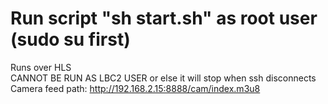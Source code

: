 # Run script "sh start.sh" as root user (sudo su first)
Runs over HLS  
CANNOT BE RUN AS LBC2 USER or else it will stop when ssh disconnects  
Camera feed path: http://192.168.2.15:8888/cam/index.m3u8
